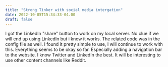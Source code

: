 ```yaml
---
title: "Strong Tinker with social media intergation"
date: 2022-10-05T15:34:33-04.00
draft: false
---
```


I got the LinkedIn "share" button to work on my local server. No clue if we will end up using LinkedIn but i know it works. The related code was in the config file as well. I found it pretty simple to use, I will continue to work with this. Everything seems to be okay so far. Especially adding a navigation bar to the website. I know Twitter and LinkedIn the best. It will be interesting to use other content channels like Reddit.
